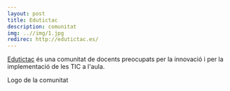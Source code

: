 ```yaml
---
layout: post
title: Edutictac
description: comunitat
img: ..//img/1.jpg
redirec: http://edutictac.es/
---
```


[Edutictac](http://edutictac.es/) és una comunitat de docents preocupats per la innovació i per la implementació de les TIC a l'aula.

<div class="img_row">
	<img class="col three" src="{{ site.baseurl }}http://edutictac.es/assets/images/edutictac.es_700_300_2_.png" alt="" title="example image"/>
</div>
<div class="col three caption">
	Logo de la comunitat 
</div>

